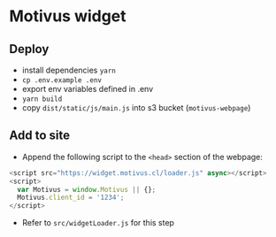 # Motivus widget

## Deploy
- install dependencies `yarn`
- `cp .env.example .env`
- export env variables defined in .env
- `yarn build`
- copy `dist/static/js/main.js` into s3 bucket (`motivus-webpage`)

## Add to site
- Append the following script to the `<head>` section of the webpage:
```javascript
<script src="https://widget.motivus.cl/loader.js" async></script>
<script>
  var Motivus = window.Motivus || {};
  Motivus.client_id = '1234';
</script>
```
- Refer to `src/widgetLoader.js` for this step

